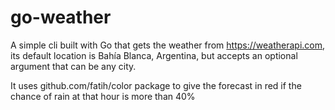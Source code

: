 # go-weather

A simple cli built with Go that gets the weather from https://weatherapi.com, its default location is Bahía Blanca, Argentina, but accepts an optional argument that can be any city.

It uses github.com/fatih/color package to give the forecast in red if the chance of rain at that hour is more than 40%
